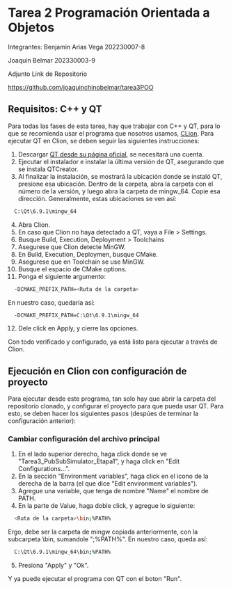 # Tarea 2 Programación Orientada a Objetos

Integrantes: Benjamin Arias Vega	202230007-8

Joaquin Belmar		202330003-9


Adjunto Link de Repositorio

https://github.com/joaquinchinobelmar/tarea3POO


## Requisitos: C++ y QT

Para todas las fases de esta tarea, hay que trabajar con C++ y QT, para lo que se recomienda usar el programa que nosotros usamos, [CLion](https://www.jetbrains.com/es-es/clion/). Para ejecutar QT en Clion, se deben seguir las siguientes instrucciones:

1. Descargar [QT desde su página oficial](https://www.qt.io/download-qt-installer), se necesitará una cuenta.
2. Ejecutar el instalador e instalar la última versión de QT, asegurando que se instala QTCreator.
3. Al finalizar la instalación, se mostrará la ubicación donde se instaló QT, presione esa ubicación. Dentro de la carpeta, abra la carpeta con el número de la versión, y luego abra la carpeta de mingw_64. Copie esa dirección. Generalmente, estas ubicaciones se ven así:

```bash
  C:\Qt\6.9.1\mingw_64
```
4. Abra Clion.
5. En caso que Clion no haya detectado a QT, vaya a File > Settings.
6. Busque Build, Execution, Deployment > Toolchains
7. Asegurese que Clion detecte MinGW.
8. En Build, Execution, Deploymen, busque CMake.
9. Asegurese que en Toolchain se use MinGW.
10. Busque el espacio de CMake options.
11. Ponga el siguiente argumento:
```bash
  -DCMAKE_PREFIX_PATH=<Ruta de la carpeta>
```
En nuestro caso, quedaría así:

```bash
  -DCMAKE_PREFIX_PATH=C:\Qt\6.9.1\mingw_64
```
12. Dele click en Apply, y cierre las opciones.

Con todo verificado y configurado, ya está listo para ejecutar a través de Clion.

## Ejecución en Clion con configuración de proyecto

Para ejecutar desde este programa, tan solo hay que abrir la carpeta del repositorio clonado, y configurar el proyecto para que pueda usar QT. Para esto, se deben hacer los siguientes pasos (despúes de terminar la configuración anterior):

### Cambiar configuración del archivo principal

1. En el lado superior derecho, haga click donde se ve "Tarea3_PubSubSimulator_Etapa1", y haga click en "Edit Configurations...".
2. En la sección "Environment variables", haga click en el icono de la derecha de la barra (el que dice "Edit environment variables").
3. Agregue una variable, que tenga de nombre "Name" el nombre de PATH.
4. En la parte de Value, haga doble click, y agregue lo siguiente:

```bash
  <Ruta de la carpeta>\bin;%PATH%
```
Ergo, debe ser la carpeta de mingw copiada anteriormente, con la subcarpeta \bin, sumandole ";%PATH%". En nuestro caso, queda así:

```bash
  C:\Qt\6.9.1\mingw_64\bin;%PATH%
```
5. Presiona "Apply" y "Ok".

Y ya puede ejecutar el programa con QT con el boton "Run".